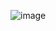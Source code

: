 ![image](https://user-images.githubusercontent.com/101933646/230723435-39bcd33a-47d2-404f-a917-dc6315c7503b.png)
